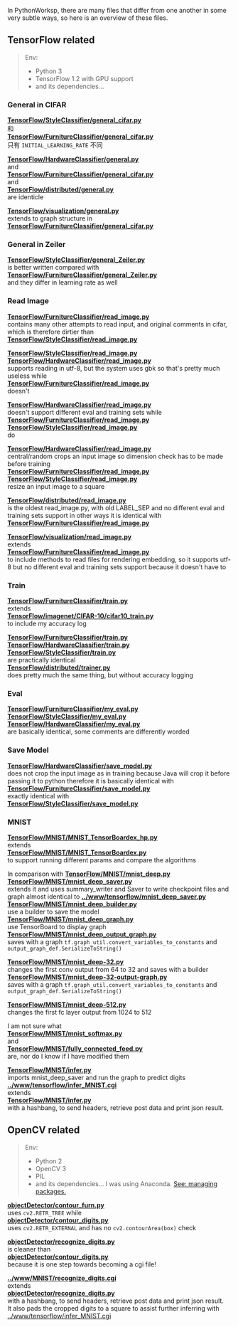 In PythonWorksp, there are many files that differ from one another in some very subtle ways, so here is an overview of these files.
## TensorFlow related
>Env:
> * Python 3
> * TensorFlow 1.2 with GPU support
> * and its dependencies...

### General in CIFAR 
  
**[TensorFlow/StyleClassifier/general_cifar.py](TensorFlow/StyleClassifier/general_cifar.py)**  
和  
**[TensorFlow/FurnitureClassifier/general_cifar.py](TensorFlow/FurnitureClassifier/general_cifar.py)**  
只有
`INITIAL_LEARNING_RATE`
不同
  
**[TensorFlow/HardwareClassifier/general.py](TensorFlow/HardwareClassifier/general.py)**  
and  
**[TensorFlow/FurnitureClassifier/general_cifar.py](TensorFlow/FurnitureClassifier/general_cifar.py)**  
and  
**[TensorFlow/distributed/general.py](TensorFlow/distributed/general.py)**  
are identicle
  
**[TensorFlow/visualization/general.py](TensorFlow/visualization/general.py)**  
extends to graph structure in   
**[TensorFlow/FurnitureClassifier/general_cifar.py](TensorFlow/FurnitureClassifier/general_cifar.py)**  


### General in Zeiler
  
**[TensorFlow/StyleClassifier/general_Zeiler.py](TensorFlow/StyleClassifier/general_Zeiler.py)**  
is better written compared with  
**[TensorFlow/FurnitureClassifier/general_Zeiler.py](TensorFlow/FurnitureClassifier/general_Zeiler.py)**  
and they differ in learning rate as well

### Read Image
  
**[TensorFlow/FurnitureClassifier/read_image.py](TensorFlow/FurnitureClassifier/read_image.py)**  
contains many other attempts to read input, and original comments in cifar, which is therefore dirtier than   
**[TensorFlow/StyleClassifier/read_image.py](TensorFlow/StyleClassifier/read_image.py)**  
  
**[TensorFlow/StyleClassifier/read_image.py](TensorFlow/StyleClassifier/read_image.py)**    
**[TensorFlow/HardwareClassifier/read_image.py](TensorFlow/HardwareClassifier/read_image.py)**  
supports reading in utf-8, but the system uses gbk so that's pretty much useless
while  
**[TensorFlow/FurnitureClassifier/read_image.py](TensorFlow/FurnitureClassifier/read_image.py)**  
doesn't
  
**[TensorFlow/HardwareClassifier/read_image.py](TensorFlow/HardwareClassifier/read_image.py)**  
doesn't support different eval and training sets
while  
**[TensorFlow/FurnitureClassifier/read_image.py](TensorFlow/FurnitureClassifier/read_image.py)**    
**[TensorFlow/StyleClassifier/read_image.py](TensorFlow/StyleClassifier/read_image.py)**  
do
  
**[TensorFlow/HardwareClassifier/read_image.py](TensorFlow/HardwareClassifier/read_image.py)**  
central/random crops an input image so dimension check has to be made before training  
**[TensorFlow/FurnitureClassifier/read_image.py](TensorFlow/FurnitureClassifier/read_image.py)**    
**[TensorFlow/StyleClassifier/read_image.py](TensorFlow/StyleClassifier/read_image.py)**  
resize an input image to a square
  
**[TensorFlow/distributed/read_image.py](TensorFlow/distributed/read_image.py)**  
is the oldest read_image.py, with old LABEL_SEP and no different eval and training sets support
in other ways it is identical with   
**[TensorFlow/FurnitureClassifier/read_image.py](TensorFlow/FurnitureClassifier/read_image.py)**  
  
**[TensorFlow/visualization/read_image.py](TensorFlow/visualization/read_image.py)**  
extends  
**[TensorFlow/FurnitureClassifier/read_image.py](TensorFlow/FurnitureClassifier/read_image.py)**  
to include methods to read files for rendering embedding, so it supports utf-8 but no different eval and training sets support because it doesn't have to

### Train
  
**[TensorFlow/FurnitureClassifier/train.py](TensorFlow/FurnitureClassifier/train.py)**  
extends  
**[TensorFlow/imagenet/CIFAR-10/cifar10_train.py](TensorFlow/imagenet/CIFAR-10/cifar10_train.py)**  
to include my accuracy log
  
**[TensorFlow/FurnitureClassifier/train.py](TensorFlow/FurnitureClassifier/train.py)**    
**[TensorFlow/HardwareClassifier/train.py](TensorFlow/HardwareClassifier/train.py)**    
**[TensorFlow/StyleClassifier/train.py](TensorFlow/StyleClassifier/train.py)**  
are practically identical  
**[TensorFlow/distributed/trainer.py](TensorFlow/distributed/trainer.py)**  
does pretty much the same thing, but without accuracy logging

### Eval
  
**[TensorFlow/FurnitureClassifier/my_eval.py](TensorFlow/FurnitureClassifier/my_eval.py)**    
**[TensorFlow/StyleClassifier/my_eval.py](TensorFlow/StyleClassifier/my_eval.py)**    
**[TensorFlow/HardwareClassifier/my_eval.py](TensorFlow/HardwareClassifier/my_eval.py)**  
are basically identical, some comments are differently worded

### Save Model
  
**[TensorFlow/HardwareClassifier/save_model.py](TensorFlow/HardwareClassifier/save_model.py)**  
does not crop the input image as in training because Java will crop it before passing it to python
therefore it is basically identical with  
**[TensorFlow/FurnitureClassifier/save_model.py](TensorFlow/FurnitureClassifier/save_model.py)**  
exactly identical with  
**[TensorFlow/StyleClassifier/save_model.py](TensorFlow/StyleClassifier/save_model.py)**  

### MNIST
  
**[TensorFlow/MNIST/MNIST_TensorBoardex_hp.py](TensorFlow/MNIST/MNIST_TensorBoardex_hp.py)**  
extends  
**[TensorFlow/MNIST/MNIST_TensorBoardex.py](TensorFlow/MNIST/MNIST_TensorBoardex.py)**  
to support running different params and compare the algorithms

In comparison with   **[TensorFlow/MNIST/mnist_deep.py](TensorFlow/MNIST/mnist_deep.py)**    
**[TensorFlow/MNIST/mnist_deep_saver.py](TensorFlow/MNIST/mnist_deep_saver.py)**  
extends it and uses summary_writer and Saver to write checkpoint files and graph
almost identical to **[../www/tensorflow/mnist_deep_saver.py](../www/tensorflow/mnist_deep_saver.py)**    
**[TensorFlow/MNIST/mnist_deep_builder.py](TensorFlow/MNIST/mnist_deep_builder.py)**  
use a builder to save the model  
**[TensorFlow/MNIST/mnist_deep_graph.py](TensorFlow/MNIST/mnist_deep_graph.py)**  
use TensorBoard to display graph  
**[TensorFlow/MNIST/mnist_deep_output_graph.py](TensorFlow/MNIST/mnist_deep_output_graph.py)**  
saves with a graph `tf.graph_util.convert_variables_to_constants`
and `output_graph_def.SerializeToString()`
  
**[TensorFlow/MNIST/mnist_deep-32.py](TensorFlow/MNIST/mnist_deep-32.py)**  
changes the first conv output from   64 to 32 and saves with a builder  
**[TensorFlow/MNIST/mnist_deep-32-output-graph.py](TensorFlow/MNIST/mnist_deep-32-output-graph.py)**  
saves with a graph `tf.graph_util.convert_variables_to_constants`
and `output_graph_def.SerializeToString()`
  
**[TensorFlow/MNIST/mnist_deep-512.py](TensorFlow/MNIST/mnist_deep-512.py)**  
changes the first fc layer output from 1024 to 512

I am not sure what   
**[TensorFlow/MNIST/mnist_softmax.py](TensorFlow/MNIST/mnist_softmax.py)**  
and  
**[TensorFlow/MNIST/fully_connected_feed.py](TensorFlow/MNIST/fully_connected_feed.py)**  
are, nor do I know if I have modified them
  
**[TensorFlow/MNIST/infer.py](TensorFlow/MNIST/infer.py)**  
imports mnist_deep_saver and run the graph to predict digits  
**[../www/tensorflow/infer_MNIST.cgi](../www/tensorflow/infer_MNIST.cgi)**  
extends   
**[TensorFlow/MNIST/infer.py](TensorFlow/MNIST/infer.py)**  
with a hashbang, to send headers, retrieve post data and print json result.

## OpenCV related
>Env:
> * Python 2
> * OpenCV 3
> * PIL
> * and its dependencies... I was using Anaconda. [See: managing packages.](https://conda.io/docs/using/pkgs.html)

**[objectDetector/contour_furn.py](objectDetector/contour_furn.py)**  
uses `cv2.RETR_TREE`
while  
**[objectDetector/contour_digits.py](objectDetector/contour_digits.py)**  
uses `cv2.RETR_EXTERNAL` and has no `cv2.contourArea(box)` check  

**[objectDetector/recognize_digits.py](objectDetector/recognize_digits.py)**  
is cleaner than   
**[objectDetector/contour_digits.py](objectDetector/contour_digits.py)**  
because it is one step towards becoming a cgi file!  

**[../www/MNIST/recognize_digits.cgi](../www/MNIST/recognize_digits.cgi)**  
extends  
**[objectDetector/recognize_digits.py](objectDetector/recognize_digits.py)**  
with a hashbang, to send headers, retrieve post data and print json result.  
It also pads the cropped digits to a square to assist further inferring with
[../www/tensorflow/infer_MNIST.cgi](../www/tensorflow/infer_MNIST.cgi)